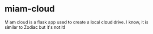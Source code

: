# miam-cloud
Miam cloud is a flask app used to create a local cloud drive. I know, it is similar to Zodiac but it's not it!
